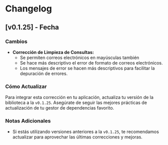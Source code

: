 # Changelog

## [v0.1.25] - Fecha

### Cambios

- **Corrección de Limpieza de Consultas:**
  - Se permiten correos electrónicos en mayúsculas también
  - Se hace más descriptivo el error de formato de correos electrónicos.
  - Los mensajes de error se hacen más descriptivos para facilitar la depuración de errores.

### Cómo Actualizar

Para integrar esta corrección en tu aplicación, actualiza tu versión de la biblioteca a la `v0.1.25`. Asegúrate de seguir las mejores prácticas de actualización de tu gestor de dependencias favorito.

### Notas Adicionales

- Si estás utilizando versiones anteriores a la `v0.1.25`, te recomendamos actualizar para aprovechar las últimas correcciones y mejoras.
